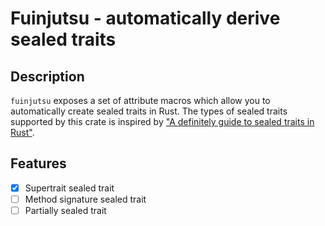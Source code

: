 # Fuinjutsu - automatically derive sealed traits

## Description

`fuinjutsu` exposes a set of attribute macros which allow you to automatically create sealed traits in Rust.
The types of sealed traits supported by this crate is inspired by ["A definitely guide to sealed traits in Rust"](https://predr.ag/blog/definitive-guide-to-sealed-traits-in-rust/).

## Features

- [x] Supertrait sealed trait
- [ ] Method signature sealed trait
- [ ] Partially sealed trait

